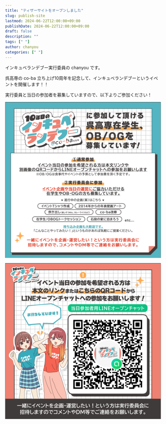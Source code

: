 ```yaml
---
title: "ティザーサイトをオープンしました"
slug: publish-site
lastmod: 2024-06-22T12:00:00+09:00
publishDate: 2024-06-22T12:00:00+09:00
draft: false
description: ""
tags: [" "]
author: chanyou
categories: [" "]
---
```


インキュベランデブー実行委員の chanyou です。

呉高専の co-ba 立ち上げ10周年を記念して、インキュベランデブーというイベントを開催します！！

実行委員と当日の参加者を募集していますので、以下よりご参加ください！

![募集内容](./recruitment.png)

![QRコード](./qr.png)
